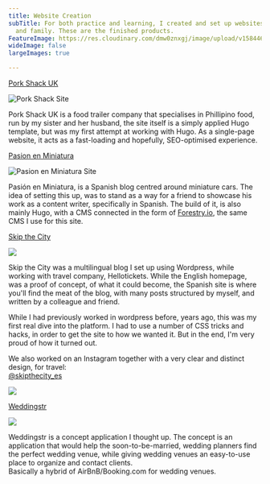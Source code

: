 ```yaml
---
title: Website Creation
subTitle: For both practice and learning, I created and set up websites for friends
  and family. These are the finished products.
FeatureImage: https://res.cloudinary.com/dmw0znxgj/image/upload/v1584460805/AntvdUploads/Screenshot_2020-03-17_at_16.59.30_foq4fc.png
wideImage: false
largeImages: true

---
```

[Pork Shack UK](https://www.theporkshack.co.uk "Pork Shack UK")

![Pork Shack Site](https://res.cloudinary.com/dmw0znxgj/image/upload/v1584460461/AntvdUploads/Screenshot_2020-03-17_at_16.53.44_cuwih8.png "Pork Shack Site")

Pork Shack UK is a food trailer company that specialises in Phillipino food, run by my sister and her husband, the site itself is a simply applied Hugo template, but was my first attempt at working with Hugo. As a single-page website, it acts as a fast-loading and hopefully, SEO-optimised experience.

[Pasion en Miniatura](https://www.pasionenminiatura.com/)

![Pasion en Miniatura Site](https://res.cloudinary.com/dmw0znxgj/image/upload/v1584460578/AntvdUploads/Screenshot_2020-03-17_at_16.55.40_jlk31n.png "Pasion en Miniatura Site")

Pasión en Miniatura, is a Spanish blog centred around miniature cars. The idea of setting this up, was to stand as a way for a friend to showcase his work as a content writer, specifically in Spanish. The build of it, is also mainly Hugo, with a CMS connected in the form of [Forestry.io](Forestry.io), the same CMS I use for this site.

[Skip the City](https://skipthecity.com/ "Skip the City")

![](https://res.cloudinary.com/dmw0znxgj/image/upload/v1584460805/AntvdUploads/Screenshot_2020-03-17_at_16.59.30_foq4fc.png)

Skip the City was a multilingual blog I set up using Wordpress, while working with travel company, Hellotickets. While the English homepage, was a proof of concept, of what it could become, the Spanish site is where you'll find the meat of the blog, with many posts structured by myself, and written by a colleague and friend.

While I had previously worked in wordpress before, years ago, this was my first real dive into the platform. I had to use a number of CSS tricks and hacks, in order to get the site to how we wanted it. But in the end, I'm very proud of how it turned out.

We also worked on an Instagram together with a very clear and distinct design, for travel:  
[@skipthecity_es](https://instagram.com/skipthecity_es)

![](https://res.cloudinary.com/dmw0znxgj/image/upload/v1584461751/AntvdUploads/Screenshot_2020-03-17_at_17.07.30_s7lnrx.png)

[Weddingstr]()

![](https://res.cloudinary.com/dmw0znxgj/image/upload/v1584966182/AntvdUploads/Weddingstr_l27hyn.png)

Weddingstr is a concept application I thought up. The concept is an application that would help the soon-to-be-married, wedding planners find the perfect wedding venue, while giving wedding venues an easy-to-use place to organize and contact clients.  
Basically a hybrid of AirBnB/Booking.com for wedding venues.